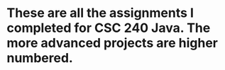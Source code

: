 # These are all the assignments I completed for CSC 240 Java. The more advanced projects are higher numbered. 
